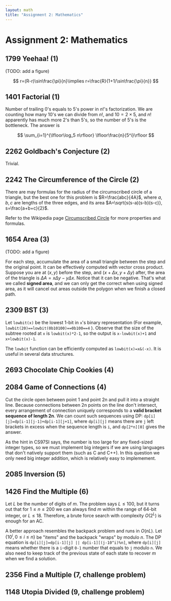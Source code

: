 ```yaml
---
layout: math
title: "Assignment 2: Mathematics"
---
```


# Assignment 2: Mathematics

## 1799 Yeehaa! (1)

(TODO: add a figure)

$$
r=(R-r)\sin\frac{\pi}{n}\implies r=\frac{R}{1+1/\sin\frac{\pi}{n}}
$$

## 1401 Factorial (1)

Number of trailing 0's equals to 5's power in $n!$'s factorization. We are counting how many 10's we can divide from $n!$, and $10=2\times5$, and $n!$ apparently has much more 2's than 5's, so the number of 5's is the bottleneck. The answer is 

$$
\sum_{i=1}^{\lfloor\log_5 n\rfloor} \lfloor\frac{n}{5^i}\rfloor
$$

## 2262 Goldbach's Conjecture (2)

Trivial.

## 2242 The Circumference of the Circle (2)

There are may formulas for the radius of the circumscribed circle of a triangle, but the best one for this problem is $R=\frac{abc}{4A}​$, where ​$a,b,c​$ are lengths of the three edges, and its area ​$A=\sqrt{s(s-a)(s-b)(s-c)}, s=\frac{a+b+c}{2}​$.

Refer to the Wikipedia page [Circumscribed Circle](https://en.wikipedia.org/wiki/Circumscribed_circle#Other_properties) for more properties and formulas.

## 1654 Area (3)

(TODO: add a figure)

For each step, accumulate the area of a small triangle between the step and the original point. It can be effectively computed with vector cross product. Suppose you are at $(x,y)$ before the step, and $(x+\Delta x,y+\Delta y)$ after, the area of the triangle is $\Delta A=x\Delta y-y\Delta x$. Notice that it can be negative. That's what we called **signed area**, and we can only get the correct when using signed area, as it will cancel out areas outside the polygon when we finish a closed path.

## 2309 BST (3)

Let `lowbit(x)` be the lowest 1-bit in `x`'s binary representation (For example, `lowbit(20)==lowbit(0b10100)==0b100==4` ). Observe that the size of the subtree rooted at `x` is `lowbit(x)*2-1`, so the output is `x-lowbit(x)+1` and `x+lowbit(x)-1`.

The `lowbit` function can be efficiently computed as `lowbit(x)=x&(-x)`. It is useful in several data structures.

## 2693 Chocolate Chip Cookies (4)




## 2084 Game of Connections (4)

Cut the circle open between point 1 and point 2n and pull it into a straight line. Because connections between 2n points on the line don't intersect, every arrangement of connection uniquely corresponds to a **valid bracket sequence of length 2n**. We can count such sequences using DP: `dp[i][j]=dp[i-1][j-1]+dp[i-1][j+1]`, where `dp[i][j]` means there are `j` left brackets in excess when the sequence length is `i`, and `dp[2*n][0]` gives the answer.

As the hint in CS97SI says, the number is too large for any fixed-sized integer types, so we must implement big integers if we are using languages that don't natively support them (such as C and C++). In this question we only need big integer addition, which is relatively easy to implemement.

## 2085 Inversion (5)




## 1426 Find the Multiple (6)

Let $L$ be the number of digits of $m$. The problem says $L\leq100$, but it turns out that for $1\leq n\leq200$ we can always find $m$ within the range of 64-bit integer, or $L\leq18$. Therefore, a brute force search with complexity $O(2^L)$ is enough for an AC.

A better approach resembles the backpack problem and runs in $O(nL)$. Let $\{10^i, 0\leq i \leq n\}$ be "items" and the backpack "wraps" by modulo $n$. The DP equation is `dp[i][j]=dp[i-1][j] || dp[i-1][(j-10^i)%n]`, where `dp[i][j]` means whether there is a `i`-digit `0-1` number that equals to `j` modulo `n`. We also need to keep track of the previous state of each state to recover $m$ when we find a solution.

## 2356 Find a Multiple (7, challenge problem)



## 1148 Utopia Divided (9, challenge problem)

